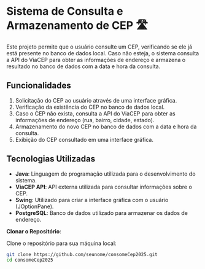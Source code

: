 # Sistema de Consulta e Armazenamento de CEP 🛣️

Este projeto permite que o usuário consulte um CEP, verificando se ele já está presente no banco de dados local. Caso não esteja, o sistema consulta a API do ViaCEP para obter as informações de endereço e armazena o resultado no banco de dados com a data e hora da consulta.

## Funcionalidades

1. Solicitação do CEP ao usuário através de uma interface gráfica.
2. Verificação da existência do CEP no banco de dados local.
3. Caso o CEP não exista, consulta a API do ViaCEP para obter as informações de endereço (rua, bairro, cidade, estado).
4. Armazenamento do novo CEP no banco de dados com a data e hora da consulta.
5. Exibição do CEP consultado em uma interface gráfica.

## Tecnologias Utilizadas

- **Java**: Linguagem de programação utilizada para o desenvolvimento do sistema.
- **ViaCEP API**: API externa utilizada para consultar informações sobre o CEP.
- **Swing**: Utilizado para criar a interface gráfica com o usuário (JOptionPane).
- **PostgreSQL**: Banco de dados utilizado para armazenar os dados de endereço.


**Clonar o Repositório**:

   Clone o repositório para sua máquina local:

   ```bash
   git clone https://github.com/seunome/consomeCep2025.git
   cd consomeCep2025
